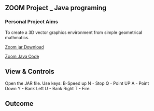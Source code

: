 ## ZOOM Project _ Java programing

### Personal Project Aims

To create a 3D vector graphics environment from simple geometrical mathmatics.

[Zoom jar Download](https://github.com/AndrewFormosa/ZoomExample/blob/master/ZoomExample.jar?raw=true) 


[Zoom Java Code](https://github.com/AndrewFormosa/ZoomExample/tree/master/src)


## View & Controls

Open the JAR file.
Use keys:
B-Speed up
N - Stop
Q - Point UP
A - Point Down
Y - Bank Left
U - Bank Right
T - Fire.

## Outcome


